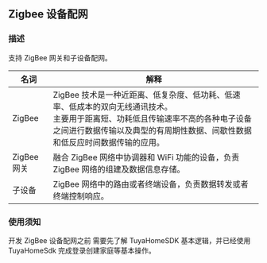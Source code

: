 ## Zigbee 设备配网

### 描述

支持 ZigBee 网关和子设备配网。


| 名词      | 解释                                                     |
| -------- | -------------------------------------------------------  |
| ZigBee | ZigBee 技术是一种近距离、低复杂度、低功耗、低速率、低成本的双向无线通讯技术。<br> 主要用于距离短、功耗低且传输速率不高的各种电子设备之间进行数据传输以及典型的有周期性数据、间歇性数据和低反应时间数据传输的应用。|
| ZigBee 网关 | 融合 ZigBee 网络中协调器和 WiFi 功能的设备，负责 ZigBee 网络的组建及数据信息存储。|
| 子设备 | ZigBee 网络中的路由或者终端设备，负责数据转发或者终端控制响应。|


### 使用须知

开发 ZigBee 设备配网之前 需要先了解 TuyaHomeSDK 基本逻辑，并已经使用 TuyaHomeSdk 完成登录创建家庭等基本操作。

